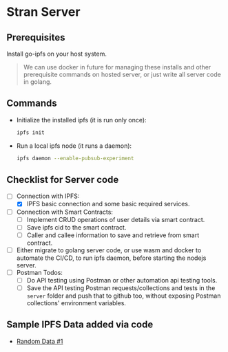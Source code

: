 # Stran Server 

## Prerequisites

Install go-ipfs on your host system. 

> We can use docker in future for managing these installs and other prerequisite commands on hosted server, or just write all server code in golang.

## Commands

* Initialize the installed ipfs (it is run only once):

    ```sh
    ipfs init
    ```

* Run a local ipfs node (it runs a daemon):

    ```sh
    ipfs daemon --enable-pubsub-experiment
    ```

## Checklist for Server code

* [ ] Connection with IPFS:
    - [x] IPFS basic connection and some basic required services.
* [ ] Connection with Smart Contracts:
    - [ ] Implement CRUD operations of user details via smart contract.
    - [ ] Save ipfs cid to the smart contract.
    - [ ] Caller and callee information to save and retrieve from smart contract.
* [ ] Either migrate to golang server code, or use wasm and docker to automate the CI/CD, to run ipfs daemon, before starting the nodejs server.
* [ ] Postman Todos:
    - [ ] Do API testing using Postman or other automation api testing tools.
    - [ ] Save the API testing Postman requests/collections and tests in the `server` folder and push that to github too, without exposing Postman collections' environment variables.

## Sample IPFS Data added via code

* [Random Data #1](https://ipfs.io/ipfs/QmdRqHHVdU92TteMfNxrqQwbShLvysxXTuVjEQA2577Evf)

